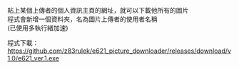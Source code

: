 貼上某個上傳者的個人資訊主頁的網址，就可以下載他所有的圖片  
程式會新增一個資料夾，名為圖片上傳者的使用者名稱  
(已使用多執行緒加速)  
  
程式下載：  
https://github.com/z83rulek/e621_picture_downloader/releases/download/v1.0/e621_ver.1.exe